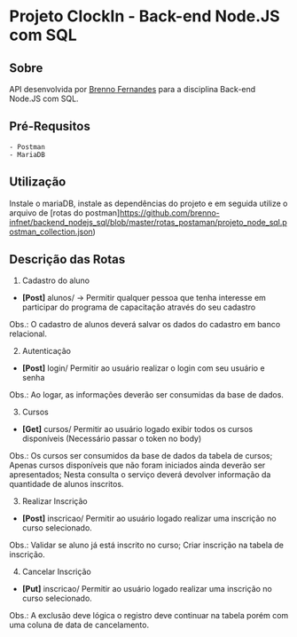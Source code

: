 # Projeto ClockIn - Back-end Node.JS com SQL

## Sobre
API desenvolvida por [Brenno Fernandes](https://github.com/tecbrenno) para a disciplina Back-end Node.JS com SQL.

## Pré-Requsitos
    - Postman
    - MariaDB

## Utilização
Instale o mariaDB, instale as dependências do projeto e em seguida utilize o arquivo de [rotas do postman]https://github.com/brenno-infnet/backend_nodejs_sql/blob/master/rotas_postaman/projeto_node_sql.postman_collection.json)

## Descrição das Rotas

1. Cadastro do aluno

* **[Post]** alunos/ -> Permitir qualquer pessoa que tenha interesse em participar do programa de capacitação através do seu cadastro

Obs.:   O cadastro de alunos deverá salvar os dados do cadastro em banco relacional.

2. Autenticação

* **[Post]** login/ Permitir ao usuário realizar o login com seu usuário e senha

Obs.:   Ao logar, as informações deverão ser consumidas da base de dados.


3. Cursos

* **[Get]** cursos/ Permitir ao usuário logado exibir todos os cursos disponíveis (Necessário passar o token no body)

Obs.:   Os cursos ser consumidos da base de dados da tabela de cursos;
        Apenas cursos disponíveis que não foram iniciados ainda deverão ser apresentados; 
        Nesta consulta o serviço deverá devolver informação da quantidade de alunos inscritos.

3. Realizar Inscrição

* **[Post]** inscricao/ Permitir ao usuário logado realizar uma inscrição no curso selecionado.

Obs.:   Validar se aluno já está inscrito no curso; 
        Criar inscrição na tabela de inscrição.

4. Cancelar Inscrição

* **[Put]** inscricao/ Permitir ao usuário logado realizar uma inscrição no curso selecionado.

Obs.:   A exclusão deve lógica o registro deve continuar na tabela porém com uma coluna de data de cancelamento.


